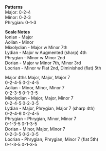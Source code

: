 **Patterns**  
Major:    0-2-4  
Minor:    0-2-3  
Phrygian: 0-1-3  
  
**Scale Notes**  
Ionian		   - Major  
Aolian         - Minor  
Mixolydian     - Major w Minor 7th  
Lydian         - Major w Augmented (sharp) 4th  
Phrygian       - Minor w Minor 2nd  
Dorian         - Major w Minor 7th, Minor 3rd  
Locrian        - Minor w Flat 2nd, Diminished (flat) 5th  
  
Major   4ths Major, Major, Major 7  
    0-2-4-5  0-2-4-5  
Aolian     - Minor, Minor, Minor 7  
    0-2-3-5  0-1-3-5  
Mixolydian - Major, Major, Minor 7  
    0-2-4-5  0-2-3-5  
Lydian     - Major, Phrygian, Major 7 (sharp 4th)  
    0-2-4-6  0-2-4-5  
Phrygian   - Phrygian, Minor, Minor 7  
    0-1-3-5  0-1-3-5  
Dorian     - Minor, Major, Minor 7  
    0-2-3-5  0-2-3-5  
Locrian    - Phrygian, Phrygian, Minor 7 (flat 5th)  
    0-1-3-5  0-1-3-5